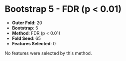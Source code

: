 # Bootstrap 5 - FDR (p < 0.01)

- **Outer Fold**: 20
- **Bootstrap**: 5
- **Method**: FDR (p < 0.01)
- **Fold Seed**: 65
- **Features Selected**: 0

No features were selected by this method.
